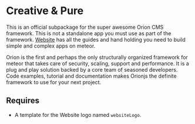 # Creative & Pure
This is an official subpackage for the super awesome Orion CMS framework. This is not a standalone app you must use as part of the framework.
[Website](http://Orionjs.org) has all the guides and hand holding you need to build simple and complex apps on meteor.

Orion is the first and perhaps the only structurally organized framework for meteor that takes care of security, scaling, support and performance. It is a plug and play solution backed by a core team of seasoned developers. Code examples, tutorial and documentation makes Orionjs the definite framework to use for your next project.

## Requires
* A template for the Website logo named `websiteLogo`.
